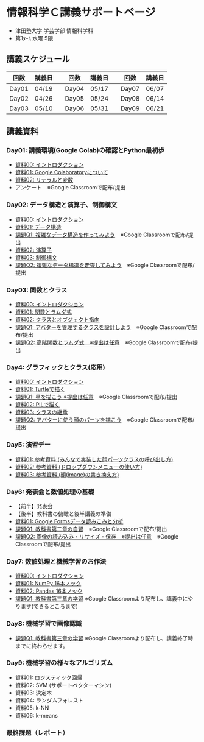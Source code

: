 # 情報科学Ｃ講義サポートページ

* 津田塾大学 学芸学部 情報科学科
* 第1ﾀｰﾑ 水曜 5限

## 講義スケジュール

| 回数 | 講義日 |   | 回数 | 講義日 |   | 回数 | 講義日 |
|:-----:|:-----:|:-:|:-----:|:-----:|:-:|:-----:|:-----:|
| Day01 | 04/19 |   | Day04 | 05/17 |   | Day07 | 06/07 |
| Day02 | 04/26 |   | Day05 | 05/24 |   | Day08 | 06/14 |
| Day03 | 05/10 |   | Day06 | 05/31 |   | Day09 | 06/21 |


## 講義資料

### Day01: 講義環境(Google Colab)の確認とPython最初歩

* [資料00: イントロダクション](https://colab.research.google.com/github/YokoyamaLab/PythonBasics/blob/main/day01_00Introduction.ipynb)
* [資料01: Google Colaboratoryについて](https://colab.research.google.com/github/YokoyamaLab/PythonBasics/blob/main/day01_01GoogleColaboratory.ipynb)
* [資料02: リテラルと変数](https://colab.research.google.com/github/YokoyamaLab/PythonBasics/blob/main/day01_02LiteralVariable.ipynb)
* アンケート　※Google Classroomで配布/提出

### Day02: データ構造と演算子、制御構文

* [資料00: イントロダクション](https://colab.research.google.com/github/YokoyamaLab/PythonBasics/blob/main/day02_00Introduction.ipynb)
* [資料01: データ構造](https://colab.research.google.com/github/YokoyamaLab/PythonBasics/blob/main/day02_01DataStructure.ipynb)
* [課題Q1: 複雑なデータ構造を作ってみよう](https://colab.research.google.com/github/YokoyamaLab/PythonBasics/blob/main/day02_q1DataStructure.ipynb)　※Google Classroomで配布/提出
* [資料02: 演算子](https://colab.research.google.com/github/YokoyamaLab/PythonBasics/blob/main/day02_02Operator.ipynb)
* [資料03: 制御構文](https://colab.research.google.com/github/YokoyamaLab/PythonBasics/blob/main/day02_03Control.ipynb)
* [課題Q2: 複雑なデータ構造を走査してみよう](https://colab.research.google.com/github/YokoyamaLab/PythonBasics/blob/main/day02_q2FullScan.ipynb)　※Google Classroomで配布/提出


### Day03: 関数とクラス

* [資料00: イントロダクション](https://colab.research.google.com/github/YokoyamaLab/PythonBasics/blob/main/day03_00Introduction.ipynb)
* [資料01: 関数とラムダ式](https://colab.research.google.com/github/YokoyamaLab/PythonBasics/blob/main/day03_01Function.ipynb)
* [資料02: クラスとオブジェクト指向](https://colab.research.google.com/github/YokoyamaLab/PythonBasics/blob/main/day03_02Class.ipynb)
* [課題Q1: アバターを管理するクラスを設計しよう](https://colab.research.google.com/github/YokoyamaLab/PythonBasics/blob/main/day03_q1Class.ipynb)　※Google Classroomで配布/提出
* [課題Q2: 高階関数とラムダ式　※提出は任意](https://colab.research.google.com/github/YokoyamaLab/PythonBasics/blob/main/day03_q2Lambda.ipynb)　※Google Classroomで配布/提出
### Day4: グラフィックとクラス(応用)

* [資料00: イントロダクション](https://colab.research.google.com/github/YokoyamaLab/PythonBasics/blob/main/day04_00Introduction.ipynb)
* [資料01: Turtleで描く](https://colab.research.google.com/github/YokoyamaLab/PythonBasics/blob/main/day04_01Turtle.ipynb)
* [課題Q1: 星を描こう ※提出は任意](https://colab.research.google.com/github/YokoyamaLab/PythonBasics/blob/main/day04_q1Star.ipynb)　※Google Classroomで配布/提出
* [資料02: PILで描く](https://colab.research.google.com/github/YokoyamaLab/PythonBasics/blob/main/day04_02Pil.ipynb)
* [資料03: クラスの継承](https://colab.research.google.com/github/YokoyamaLab/PythonBasics/blob/main/day04_03Inheritance.ipynb)
* [課題Q2: アバターに使う顔のパーツを描こう](https://colab.research.google.com/github/YokoyamaLab/PythonBasics/blob/main/day04_q2FaceComponents.ipynb)　※Google Classroomで配布/提出

### Day5: 演習デー

* [資料01: 参考資料 (みんなで実装した顔パーツクラスの呼び出し方)](https://colab.research.google.com/github/YokoyamaLab/PythonBasics/blob/main/day05_01Example.ipynb)
* [資料02: 参考資料 (ドロップダウンメニューの使い方)](https://colab.research.google.com/github/YokoyamaLab/PythonBasics/blob/main/day05_02Dropdowns.ipynb)　
* [資料03: 参考資料 (顔(image)の書き換え方)](https://colab.research.google.com/github/YokoyamaLab/PythonBasics/blob/main/day05_03Redraw.ipynb)

### Day6: 発表会と数値処理の基礎
* 【前半】発表会
* 【後半】教科書の俯瞰と後半講義の準備
* [資料01: Google Formsデータ読みこみと分析](https://colab.research.google.com/github/YokoyamaLab/PythonBasics/blob/main/day06_01Plot_from_gdrive.ipynb)
* [課題Q1: 教科書第二章の自習](https://colab.research.google.com/github/YokoyamaLab/PythonBasics/blob/main/day06_q1Chapter2.ipynb)　※Google Classroomで配布/提出
* [課題Q2: 画像の読み込み・リサイズ・保存　※提出は任意](https://colab.research.google.com/github/YokoyamaLab/PythonBasics/blob/main/day06_q2Resize_images.ipynb)　※Google Classroomで配布/提出
 
### Day7: 数値処理と機械学習のお作法
* [資料00: イントロダクション](https://colab.research.google.com/github/YokoyamaLab/PythonBasics/blob/main/day07_00Introduction.ipynb)
* [資料01: NumPy 16本ノック](https://colab.research.google.com/github/YokoyamaLab/PythonBasics/blob/main/day07_01NumPy.ipynb)
* [資料02: Pandas 16本ノック](https://colab.research.google.com/github/YokoyamaLab/PythonBasics/blob/main/day07_02Pandas.ipynb)
* [課題Q1: 教科書第三章の学習](https://colab.research.google.com/github/YokoyamaLab/PythonBasics/blob/main/day07_q1Chapter3.ipynb) ※Google Classroomより配布し、講義中にやります(できるところまで)

### Day8: 機械学習で画像認識
* [課題Q1: 教科書第三章の学習](https://colab.research.google.com/github/YokoyamaLab/PythonBasics/blob/main/day08_q1DigitRecognition.ipynb) ※Google Classroomより配布し、講義終了時までに終わらせます。
  
### Day9: 機械学習の様々なアルゴリズム
* 資料01: ロジスティック回帰
* 資料02: SVM (サポートベクターマシン)
* 資料03: 決定木
* 資料04: ランダムフォレスト
* 資料05: k-NN
* 資料06: k-means
### 最終課題（レポート）
